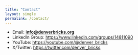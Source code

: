 ```yaml
---
title: "Contact"
layout: single
permalink: /contact/
---
```


- Email: **[info@denverbricks.org](mailto:info@denverbricks.org)**
- LinkedIn Group: https://www.linkedin.com/groups/14811090
- YouTube: https://youtube.com/@denver_bricks
- X/Twitter: https://twitter.com/denver_bricks
